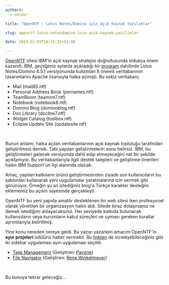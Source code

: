 ```yaml
---
authors:
  - serdar

title: "OpenNTF : Lotus Notes/Domino için Açık Kaynak Yazılımlar"

slug: openntf-lotus-notesdomino-icin-acik-kaynak-yazilimlar

date: 2010-02-03T18:15:52+02:00

---
```


[OpenNTF](http://www.openntf.org/) sitesi IBM'in açık kaynak stratejisi doğrultusunda oldukça önem kazandı. IBM, geçtiğimiz aylarda açıkladığı bir [program](http://www.openntf.org/blogs/openntf.nsf/D6Plinks/NHEF-7WMJBV) dahilinde Lotus Notes/Domino 8.5.1 versiyonunda kullanılan 8 önemli veritabanının tasarımlarını Apache lisansıyla halka açmıştı. Bu sekiz veritabanı;

* Mail (mail85.ntf)
* Personal Address Book (pernames.ntf)
* TeamRoom (teamrm7.ntf)
* Notebook (notebook8.ntf)
* Domino Blog (dominoblog.ntf)
* Doc Library (doclbw7.ntf)
* Widget Catalog (toolbox.ntf)
* Eclipse Update Site (updatesite.ntf)

<br />

Bunun anlamı, halka açılan veritabanlarının açık kaynak topluluğu tarafından geliştirilmesi demek. Tabi yapılan geliştirmelerin sonu belirsiz. IBM, bu geliştirmeleri gelecek versiyonda dahil edip etmeyeceğini net bir şekilde açıklamıyor. Bu veritabanlarıyla ilgili destek talepleri ve geliştirme önerileri halen IBM Support'un ilgi alanında olacak.

Amaç, yapılan katkıların ürünü geliştirmesinden ziyade son kullanıcıların bu şablonları kullanarak yeni uygulamalar yaratmalarına izin vermek gibi görünüyor. Örneğin şu an izlediğiniz blog'a Türkçe karakter desteğini eklememiz bu açılım sayesinde gerçekleşti.

OpenNTF bu yeni yapıda amatör desteklenen bir web sitesi iken profesyonel olarak yönetilen bir organizasyon halini aldı. Sitede biraz dolaşırsanız ne demek istediğimi anlayacaksınız. Her seviyede katkıda bulunacak kullanıcıların veya kurumların kabul süreçleri ve uyması gereken kurallar ayrıntılarıyla belirtilmiş.

Yine konu nereden nereye geldi. Bu yazıyı yazarken amacım OpenNTF'in **ayın projeleri** ödülünü haber vermekti. Bu [linkten](http://www.openntf.org/blogs/openntf.nsf/d6plinks/NHEF-82B85C) de inceleyebileceğiniz gibi iki sidebar uygulaması ayın uygulaması seçildi.

* [Task Management](http://www.openntf.org/Projects/pmt.nsf/ProjectLookup/Task%20Management) (Geliştiren: [Pavone](http://www.pavone.com/))
* [File Navigator](http://www.openntf.org/Projects/pmt.nsf/ProjectLookup/File%20Navigator) (Geliştiren: [Rene Winkelmeyer](http://blog.winkelmeyer.com/web/blog.nsf))

<br />

Bu konuya tekrar geleceğiz...
